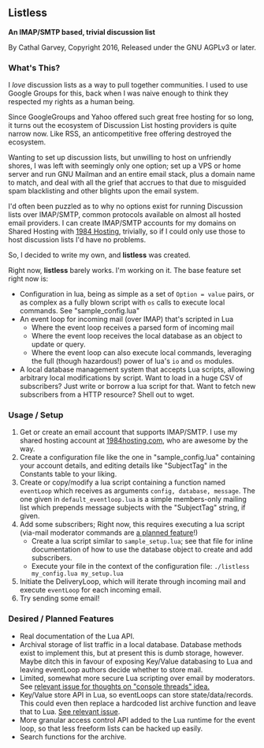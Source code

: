 ## Listless
**An IMAP/SMTP based, trivial discussion list**

By Cathal Garvey, Copyright 2016, Released under the GNU AGPLv3 or later.

### What's This?
I *love* discussion lists as a way to pull together communities. I used to use
Google Groups for this, back when I was naive enough to think they respected my
rights as a human being.

Since GoogleGroups and Yahoo offered such great free hosting for so long, it turns
out the ecosystem of Discussion List hosting providers is quite narrow now. Like
RSS, an anticompetitive free offering destroyed the ecosystem.

Wanting to set up discussion lists, but unwilling to host on unfriendly shores,
I was left with seemingly only one option; set up a VPS or home server and run
GNU Mailman and an entire email stack, plus a domain name to match, and deal with
all the grief that accrues to that due to misguided spam blacklisting and other
blights upon the email system.

I'd often been puzzled as to why no options exist for running Discussion lists
over IMAP/SMTP, common protocols available on almost all hosted email providers.
I can create IMAP/SMTP accounts for my domains on Shared Hosting with [1984 Hosting](https://1984hosting.com),
trivially, so if I could only use those to host discussion lists I'd have no problems.

So, I decided to write my own, and **listless** was created.

Right now, **listless** barely works. I'm working on it. The base feature
set right now is:

* Configuration in lua, being as simple as a set of `Option = value` pairs, or
  as complex as a fully blown script with `os` calls to execute local commands.
  See "sample_config.lua"
* An event loop for incoming mail (over IMAP) that's scripted in Lua
    - Where the event loop receives a parsed form of incoming mail
    - Where the event loop receives the local database as an object to update or
      query.
    - Where the event loop can also execute local commands, leveraging the full
      (though hazardous!) power of lua's `io` and `os` modules.
* A local database management system that accepts Lua scripts, allowing arbitrary
  local modifications by script. Want to load in a huge CSV of subscribers? Just
  write or borrow a lua script for that. Want to fetch new subscribers from a HTTP
  resource? Shell out to wget.


### Usage / Setup
1. Get or create an email account that supports IMAP/SMTP. I use my shared hosting
   account at [1984hosting.com](https://1984hosting.com), who are awesome by the way.
2. Create a configuration file like the one in "sample_config.lua" containing your
   account details, and editing details like "SubjectTag" in the Constants table to
   your liking.
3. Create or copy/modify a lua script containing a function named `eventLoop` which
   receives as arguments `config, database, message`. The one given in `default_eventloop.lua`
   is a simple members-only mailing list which prepends message subjects with the "SubjectTag"
   string, if given.
4. Add some subscribers; Right now, this requires executing a lua script
   (via-mail moderator commands are [a planned feature](https://github.com/cathalgarvey/listless/issues/3)!)
    * Create a lua script similar to `sample_setup.lua`; see that file for inline
      documentation of how to use the database object to create and add subscribers.
    * Execute your file in the context of the configuration file: `./listless my_config.lua my_setup.lua`
5. Initiate the DeliveryLoop, which will iterate through incoming mail and execute `eventLoop`
   for each incoming email.
6. Try sending some email!

### Desired / Planned Features
* Real documentation of the Lua API.
* Archival storage of list traffic in a local database. Database methods exist
  to implement this, but at present this is dumb storage, however. Maybe ditch
  this in favour of exposing Key/Value databasing to Lua and leaving eventLoop
  authors decide whether to store mail.
* Limited, somewhat more secure Lua scripting over email by moderators. See [relevant issue for thoughts on "console threads" idea.](https://github.com/cathalgarvey/listless/issues/3)
* Key/Value store API in Lua, so eventLoops can store state/data/records. This could
  even then replace a hardcoded list archive function and leave that to Lua.
  [See relevant issue](https://github.com/cathalgarvey/listless/issues/4).
* More granular access control API added to the Lua runtime for the event loop, so
  that less freeform lists can be hacked up easily.
* Search functions for the archive.
